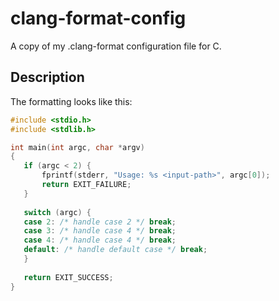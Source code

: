 # clang-format-config

A copy of my .clang-format configuration file for C.

## Description

The formatting looks like this:

``` c
#include <stdio.h>
#include <stdlib.h>

int main(int argc, char *argv)
{
   if (argc < 2) {
       fprintf(stderr, "Usage: %s <input-path>", argc[0]);
	   return EXIT_FAILURE;
   }
   
   switch (argc) {
   case 2: /* handle case 2 */ break;
   case 3: /* handle case 4 */ break;
   case 4: /* handle case 4 */ break;
   default: /* handle default case */ break;
   }
   
   return EXIT_SUCCESS;
}
```

